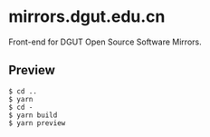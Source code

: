 # mirrors.dgut.edu.cn

Front-end for DGUT Open Source Software Mirrors.

## Preview

```console
$ cd ..
$ yarn
$ cd -
$ yarn build
$ yarn preview
```
